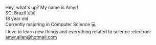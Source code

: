 Hey, what's up? My name is Amyr!  
SC, Brazil :brazil:  
18 year old  
Currently majoring in Computer Science :computer:  
I love to learn new things and everything related to science :electron:  
amyr.allan@hotmail.com  
